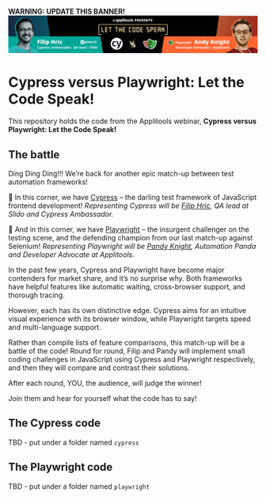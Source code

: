 **WARNING: UPDATE THIS BANNER!**
![Banner Cypress versus Playwright: Let the Code Speak!](banner.png)


# Cypress versus Playwright: Let the Code Speak!

This repository holds the code from the Applitools webinar,
**Cypress versus Playwright: Let the Code Speak!**


## The battle

Ding Ding Ding!!! We’re back for another epic match-up between test automation frameworks!

🥊 In this corner, we have [Cypress](https://www.cypress.io/) –
the darling test framework of JavaScript frontend development!
*Representing Cypress will be [Filip Hric](https://twitter.com/filip_hric), QA lead at Slido and Cypress Ambassador.*

🥊 And in this corner, we have [Playwright](https://playwright.dev/) –
the insurgent challenger on the testing scene, and the defending champion from our last match-up against Selenium!
*Representing Playwright will be [Pandy Knight](https://twitter.com/AutomationPanda), Automation Panda and Developer Advocate at Applitools.*

In the past few years, Cypress and Playwright have become major contenders for market share, and it’s no surprise why.
Both frameworks have helpful features like automatic waiting, cross-browser support, and thorough tracing.

However, each has its own distinctive edge.
Cypress aims for an intuitive visual experience with its browser window,
while Playwright targets speed and multi-language support.

Rather than compile lists of feature comparisons, this match-up will be a battle of the code!
Round for round, Filip and Pandy will implement small coding challenges in JavaScript using Cypress and Playwright respectively,
and then they will compare and contrast their solutions.

After each round, YOU, the audience, will judge the winner!

Join them and hear for yourself what the code has to say!


## The Cypress code

TBD - put under a folder named `cypress`


## The Playwright code

TBD - put under a folder named `playwright`
